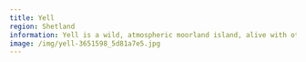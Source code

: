 ```yaml
---
title: Yell
region: Shetland
information: Yell is a wild, atmospheric moorland island, alive with otters.
image: /img/yell-3651598_5d81a7e5.jpg
---
```

